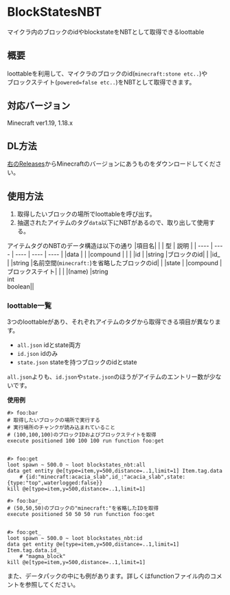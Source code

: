 # BlockStatesNBT
マイクラ内のブロックのidやblockstateをNBTとして取得できるloottable
## 概要
loottableを利用して、マイクラのブロックのid(`minecraft:stone etc..`)や  
ブロックステイト(`powered=false etc..`)をNBTとして取得できます。
## 対応バージョン
Minecraft ver1.19, 1.18.x
## DL方法
[右のReleases](https://github.com/TRTR-mc/BlockStatesNBT/releases)からMinecraftのバージョンにあうものをダウンロードしてください。
## 使用方法
1. 取得したいブロックの場所でloottableを呼び出す。
2. 抽選されたアイテムのタグ`data`以下にNBTがあるので、取り出して使用する。  

アイテムタグのNBTのデータ構造は以下の通り
|項目名|      |          |  型                    |  説明 |
| ---- | ---- | ----     | ----                   | ---- |
|data  |      |          |compound                |      |
|      |id    |          |string                  |ブロックのid|
|      |id_   |          |string                  |名前空間(`minecraft:`)を省略したブロックのid|
|      |state |          |compound                |ブロックステイト|
|      |      |(name)    |string<br>int<br>boolean||

### loottable一覧
3つのloottableがあり、それぞれアイテムのタグから取得できる項目が異なります。
- `all.json` idとstate両方
- `id.json` idのみ
- `state.json` stateを持つブロックのidとstate

`all.json`よりも、`id.json`や`state.json`のほうがアイテムのエントリー数が少ないです。

**使用例**
```mcfunction
#> foo:bar
# 取得したいブロックの場所で実行する
# 実行場所のチャンクが読み込まれていること
# (100,100,100)のブロックIDおよびブロックステイトを取得
execute positioned 100 100 100 run function foo:get


#> foo:get
loot spawn ~ 500.0 ~ loot blockstates_nbt:all
data get entity @e[type=item,y=500,distance=..1,limit=1] Item.tag.data
    # {id:"minecraft:acacia_slab",id_:"acacia_slab",state:{type:"top",waterlogged:false}}
kill @e[type=item,y=500,distance=..1,limit=1]
```
```mcfunction
#> foo:bar_
# (50,50,50)のブロックの"minecraft:"を省略したIDを取得
execute positioned 50 50 50 run function foo:get


#> foo:get_
loot spawn ~ 500.0 ~ loot blockstates_nbt:id
data get entity @e[type=item,y=500,distance=..1,limit=1] Item.tag.data.id_
    # "magma_block"
kill @e[type=item,y=500,distance=..1,limit=1]
```

また、データパックの中にも例があります。詳しくはfunctionファイル内のコメントを参照してください。